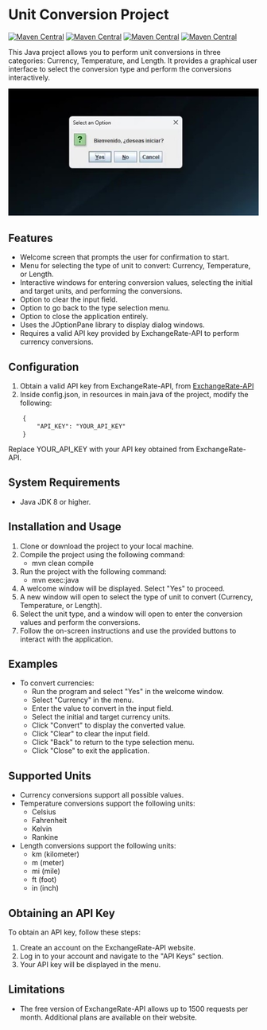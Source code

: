 # Unit Conversion Project

[![Maven Central](https://img.shields.io/maven-central/v/com.google.code.gson/gson.svg?label=Maven%20Central)](https://search.maven.org/artifact/com.google.code.gson/gson)
[![Maven Central](https://img.shields.io/maven-central/v/com.mashape.unirest/unirest-java.svg?label=Maven%20Central)](https://search.maven.org/artifact/com.mashape.unirest/unirest-java)
[![Maven Central](https://img.shields.io/maven-central/v/org.projectlombok/lombok.svg?label=Maven%20Central)](https://search.maven.org/artifact/org.projectlombok/lombok)
[![Maven Central](https://img.shields.io/maven-central/v/org.apache.logging.log4j/log4j-core.svg?label=Maven%20Central)](https://search.maven.org/artifact/org.apache.logging.log4j/log4j-core)


This Java project allows you to perform unit conversions in three categories: Currency, Temperature, and Length. It provides a graphical user interface to select the conversion type and perform the conversions interactively.

[![Example use and work video](src/media/Frame.jpg)](src/media/UseExample.mp4)

## Features
- Welcome screen that prompts the user for confirmation to start.
- Menu for selecting the type of unit to convert: Currency, Temperature, or Length.
- Interactive windows for entering conversion values, selecting the initial and target units, and performing the conversions.
- Option to clear the input field.
- Option to go back to the type selection menu.
- Option to close the application entirely.
- Uses the JOptionPane library to display dialog windows.
- Requires a valid API key provided by ExchangeRate-API to perform currency conversions.

## Configuration
1. Obtain a valid API key from ExchangeRate-API, from [ExchangeRate-API](https://app.exchangerate-api.com/ "The Accurate & Reliable Exchange Rate API")
2. Inside config.json, in resources in main.java of the project, modify the following:
```
    {
        "API_KEY": "YOUR_API_KEY"
    }
```
Replace YOUR_API_KEY with your API key obtained from ExchangeRate-API.

## System Requirements
- Java JDK 8 or higher.

## Installation and Usage
1. Clone or download the project to your local machine.
2. Compile the project using the following command:
   - mvn clean compile
3. Run the project with the following command:
   - mvn exec:java
4. A welcome window will be displayed. Select "Yes" to proceed.
5. A new window will open to select the type of unit to convert (Currency, Temperature, or Length).
6. Select the unit type, and a window will open to enter the conversion values and perform the conversions.
7. Follow the on-screen instructions and use the provided buttons to interact with the application.

## Examples
- To convert currencies:
   - Run the program and select "Yes" in the welcome window.
   - Select "Currency" in the menu.
   - Enter the value to convert in the input field.
   - Select the initial and target currency units.
   - Click "Convert" to display the converted value.
   - Click "Clear" to clear the input field.
   - Click "Back" to return to the type selection menu.
   - Click "Close" to exit the application.

## Supported Units
- Currency conversions support all possible values.
- Temperature conversions support the following units:
   - Celsius
   - Fahrenheit
   - Kelvin
   - Rankine
- Length conversions support the following units:
   - km (kilometer)
   - m (meter)
   - mi (mile)
   - ft (foot)
   - in (inch)

## Obtaining an API Key
To obtain an API key, follow these steps:
1. Create an account on the ExchangeRate-API website.
2. Log in to your account and navigate to the "API Keys" section.
3. Your API key will be displayed in the menu.

## Limitations
- The free version of ExchangeRate-API allows up to 1500 requests per month. Additional plans are available on their website.
